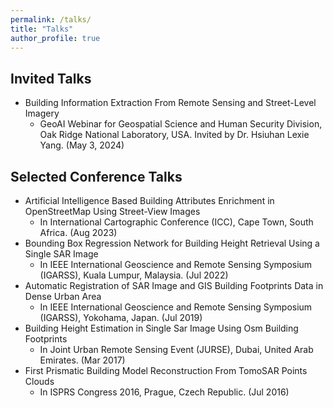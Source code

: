 ```yaml
---
permalink: /talks/
title: "Talks"
author_profile: true
---
```


## Invited Talks

- Building Information Extraction From Remote Sensing and Street-Level Imagery 
  - GeoAI Webinar for Geospatial Science and Human Security Division, Oak Ridge National Laboratory, USA. Invited by Dr. Hsiuhan Lexie Yang. (May 3, 2024)

## Selected Conference Talks

- Artificial Intelligence Based Building Attributes Enrichment in OpenStreetMap Using Street-View Images
  - In International Cartographic Conference (ICC), Cape Town, South Africa. (Aug 2023)
- Bounding Box Regression Network for Building Height Retrieval Using a Single SAR Image
  - In IEEE International Geoscience and Remote Sensing Symposium (IGARSS), Kuala Lumpur, Malaysia. (Jul 2022)
- Automatic Registration of SAR Image and GIS Building Footprints Data in Dense Urban Area 
  - In IEEE International Geoscience and Remote Sensing Symposium (IGARSS), Yokohama, Japan. (Jul 2019)
- Building Height Estimation in Single Sar Image Using Osm Building Footprints
  - In Joint Urban Remote Sensing Event (JURSE), Dubai, United Arab Emirates. (Mar 2017)
- First Prismatic Building Model Reconstruction From TomoSAR Points Clouds
  - In ISPRS Congress 2016, Prague, Czech Republic. (Jul 2016)

